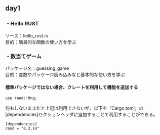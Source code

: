 ## day1
### ・Hello RUST
ソース：hello_rust.rs <br>
目的：簡易的な関数の使い方を学ぶ

### ・数当てゲーム
パッケージ名：guessing_game <br>
目的：変数やパッケージ読み込みなど基本的な使い方を学ぶ

#### 標準パッケージではない場合、クレートを利用して機能を追加する<br>
```
use rand::Rng;
```
何もしないままだと上記は利用できないが、以下を「Cargo.toml」の[dependencies]セクションヘッダに追加することで利用することができる。
```
[dependencies]
rand = "0.3.14"
```

